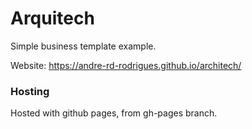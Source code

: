# Arquitech

Simple business template example.

Website: https://andre-rd-rodrigues.github.io/architech/

### Hosting

Hosted with github pages, from gh-pages branch.
